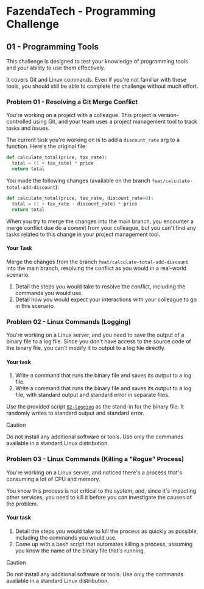# FazendaTech - Programming Challenge

## 01 - Programming Tools

This challenge is designed to test your knowledge of programming tools and your ability to use them effectively.

It covers Git and Linux commands. Even if you're not familiar with these tools, you should still be able to complete the challenge without much effort.

### Problem 01 - Resolving a Git Merge Conflict

You're working on a project with a colleague. This project is version-controlled using Git, and your team uses a project management tool to track tasks and issues.

The current task you're working on is to add a `discount_rate` arg to a function.
Here's the original file:

```python
def calculate_total(price, tax_rate):
  total = (1 + tax_rate) * price
  return total
```

You made the following changes (available on the branch `feat/calculate-total-add-discount`):

```python
def calculate_total(price, tax_rate, discount_rate=0):
  total = (1 + tax_rate - discount_rate) * price
  return total
```

When you try to merge the changes into the main branch, you encounter a merge conflict due do a commit from your colleague, but you can't find any tasks related to this change in your project management tool.

#### Your Task

Merge the changes from the branch `feat/calculate-total-add-discount` into the main branch, resolving the conflict as you would in a real-world scenario.

1. Detail the steps you would take to resolve the conflict, including the commands you would use.
2. Detail how you would expect your interactions with your colleague to go in this scenario.


### Problem 02 - Linux Commands (Logging)

You're working on a Linux server, and you need to save the output of a binary file to a log file.
Since you don't have access to the source code of the binary file, you can't modify it to output to a log file directly.

#### Your task

1. Write a command that runs the binary file and saves its output to a log file.
2. Write a command that runs the binary file and saves its output to a log file, with standard output and standard error in separate files.

Use the provided script [`02-logging`](./02-logging) as the stand-in for the binary file. It randomly writes to standard output and standard error.

> [!CAUTION]
> Do not install any additional software or tools. Use only the commands available in a standard Linux distribution.


### Problem 03 - Linux Commands (Killing a "Rogue" Process)

You're working on a Linux server, and noticed there's a process that's consuming a lot of CPU and memory.

You know this process is not critical to the system, and, since it's impacting other services, you need to kill it before you can investigate the causes of the problem.

#### Your task

1. Detail the steps you would take to kill the process as quickly as possible, including the commands you would use.
2. Come up with a bash script that automates killing a process, assuming you know the name of the binary file that's running.

> [!CAUTION]
> Do not install any additional software or tools. Use only the commands available in a standard Linux distribution.
